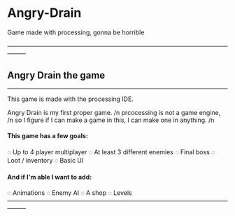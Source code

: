 # Angry-Drain
Game made with processing, gonna be horrible

———————————————————————————————————————
## Angry Drain the game
------------------------
This game is made with the processing IDE.

Angry Drain is my first proper game. /n
prcocessing is not a game engine, /n
so I figure if I can make a game in this, I can make one in anything. /n

#### This game has a few goals:
◌ Up to 4 player multiplayer
◌ At least 3 different enemies
◌ Final boss
◌ Loot / inventory
◌ Basic UI 

#### And if I'm able I want to add:
◌ Animations
◌ Enemy AI
◌ A shop
◌ Levels
———————————————————————————————————————
